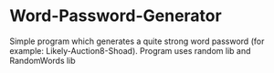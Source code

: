 # Word-Password-Generator
Simple program which generates a quite strong word password (for example: Likely-Auction8-Shoad).
Program uses random lib and RandomWords lib
